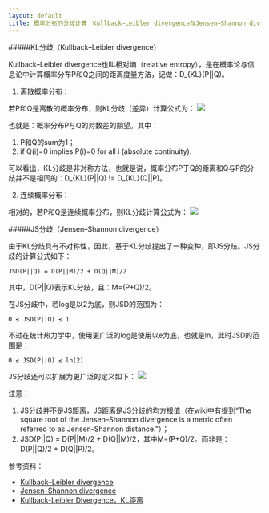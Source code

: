 ```yaml
---
layout: default
title: 概率分布的分歧计算：Kullback–Leibler divergence与Jensen–Shannon divergence
---
```

#####KL分歧（Kullback–Leibler divergence） 

Kullback–Leibler divergence也叫相对熵（relative entropy），是在概率论与信息论中计算概率分布P和Q之间的距离度量方法，记做：D_{KL}(P||Q)。

1. 离散概率分布：

若P和Q是离散的概率分布，则KL分歧（差异）计算公式为：
<img src="http://upload.wikimedia.org/math/8/7/7/8770ad83aa7cc87d2ad9f5ca2579bea5.png">

也就是：概率分布P与Q的对数差的期望。其中：

1. P和Q的sum为1；
2. if Q(i)=0 implies P(i)=0 for all i (absolute continuity). 

可以看出，KL分歧是非对称方法，也就是说，概率分布P于Q的距离和Q与P的分歧并不是相同的：D_{KL}(P||Q) != D_{KL}(Q||P)。

2. 连续概率分布：

相对的，若P和Q是连续概率分布，则KL分歧计算公式为：
<img src="http://upload.wikimedia.org/math/5/c/3/5c32153f8aa758f4701b277f3d079adf.png">


#####JS分歧（Jensen–Shannon divergence） 

由于KL分歧具有不对称性，因此，基于KL分歧提出了一种变种，即JS分歧。JS分歧的计算公式如下：

	JSD(P||Q) = D(P||M)/2 + D(Q||M)/2

其中，D(P||Q)表示KL分歧，且：M=(P+Q)/2。

在JS分歧中，若log是以2为底，则JSD的范围为：
	
	0 ≤ JSD(P||Q) ≤ 1

不过在统计热力学中，使用更广泛的log是使用以e为底，也就是ln，此时JSD的范围是：

	0 ≤ JSD(P||Q) ≤ ln(2)

JS分歧还可以扩展为更广泛的定义如下：
<img src="http://upload.wikimedia.org/math/c/0/a/c0ab691b6d1e86f4786dc7f599679886.png">

注意：

1. JS分歧并不是JS距离，JS距离是JS分歧的均方根值（在wiki中有提到“The square root of the Jensen–Shannon divergence is a metric often referred to as Jensen-Shannon distance.”）；
2. JSD(P||Q) = D(P||M)/2 + D(Q||M)/2，其中M=(P+Q)/2。而非是：D(P||Q)/2 + D(Q||P)/2。

参考资料：
* [Kullback–Leibler divergence](http://en.wikipedia.org/wiki/Kullback%E2%80%93Leibler_divergence)
* [Jensen–Shannon divergence](http://en.wikipedia.org/wiki/Jensen%E2%80%93Shannon_divergence)
* [Kullback-Leibler Divergence，KL距离](http://blog.csdn.net/pirage/article/details/8902832)
